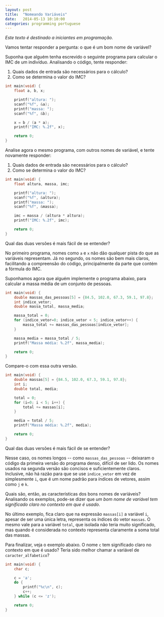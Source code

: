 ```yaml
---
layout: post
title:  "Nomeando Variáveis"
date:   2014-05-13 10:10:00
categories: programming portuguese
---
```



*Este texto é destinado a iniciantes em programação.*

Vamos tentar responder a pergunta: o que é um bom nome de variável?

Suponha que alguém tenha escrevido o seguinte programa para calcular o IMC de um indivíduo. Analisando o código, tente responder:

1. Quais dados de entrada são necessários para o cálculo?
1. Como se determina o valor do IMC?

```c++
int main(void) {
	float a, b, x;

	printf("altura: ");
	scanf("%f", &a);
	printf("massa: ");
	scanf("%f", &b);

	x = b / (a * a);
	printf("IMC: %.2f", x);

	return 0;
}
```


Analise agora o mesmo programa, com outros nomes de variável, e tente novamente responder:

1. Quais dados de entrada são necessários para o cálculo?
1. Como se determina o valor do IMC?


```c++
int main(void) {
	float altura, massa, imc;

	printf("altura: ");
	scanf("%f", &altura);
	printf("massa: ");
	scanf("%f", &massa);

	imc = massa / (altura * altura);
	printf("IMC: %.2f", imc);

	return 0;
}
```


Qual das duas versões é mais fácil de se entender?

No primeiro programa, nomes como `a` e `x` não dão qualquer pista do que as variáveis representam. Já no segundo, os nomes são bem mais claros, facilitando a compreensão do código, principalmente da parte que contém a fórmula do IMC.

Suponhamos agora que alguém implemente o programa abaixo, para calcular a massa média de um conjunto de pessoas.

```c++
int main(void) {
	double massas_das_pessoas[5] = {84.5, 102.0, 67.3, 59.1, 97.8};
	int indice_vetor;
	double massa_total, massa_media;

	massa_total = 0;
	for (indice_vetor=0; indice_vetor < 5; indice_vetor++) {
		massa_total += massas_das_pessoas[indice_vetor];
	}

	massa_media = massa_total / 5;
	printf("Massa média: %.2f", massa_media);

	return 0;
}
```

Compare-o com essa outra versão.

```c++
int main(void) {
	double massas[5] = {84.5, 102.0, 67.3, 59.1, 97.8};
	int i;
	double total, media;

	total = 0;
	for (i=0; i < 5; i++) {
		total += massas[i];
	}

	media = total / 5;
	printf("Massa média: %.2f", media);

	return 0;
}
```

Qual das duas versões é mais fácil de se entender?

Nesse caso, os nomes longos -- como `massas_das_pessoas` -- deixaram o código da primeira versão do programa denso, difícil de ser lido. Os nomes usados na segunda versão são concisos e suficientemente claros. Inclusive, não há razão para que se use `indice_vetor` em vez de simplesmente `i`, que é um nome padrão para índices de vetores, assim como `j` e `k`.

Quais são, então, as características dos bons nomes de variáveis? Analisando os exemplos, pode-se dizer que *um bom nome de variável tem significado claro no contexto em que é usado*.

No último exemplo, fica claro que na expressão `massas[i]` a variável `i`, apesar de ser uma única letra, representa os índices do vetor `massas`. O mesmo vale para a variável `total`, que isolada não teria muito significado, mas quando é considerada no contexto representa claramente a soma total das massas.

Para finalizar, veja o exemplo abaixo. O nome `c` tem significado claro no contexto em que é usado? Teria sido melhor chamar a variável de `caracter_alfabetico`?

```c++
int main(void) {
	char c;

	c = 'a';
	do {
		printf("%c\n", c);
		c++;
	} while (c <= 'z');

	return 0;
}
```
